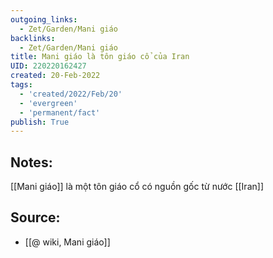 ```yaml
---
outgoing_links:
  - Zet/Garden/Mani giáo
backlinks:
  - Zet/Garden/Mani giáo
title: Mani giáo là tôn giáo cổ của Iran
UID: 220220162427
created: 20-Feb-2022
tags:
  - 'created/2022/Feb/20'
  - 'evergreen'
  - 'permanent/fact'
publish: True
---
```

## Notes:
[[Mani giáo]] là một tôn giáo cổ có nguồn gốc từ nước [[Iran]]

## Source:
- [[@ wiki, Mani giáo]]


